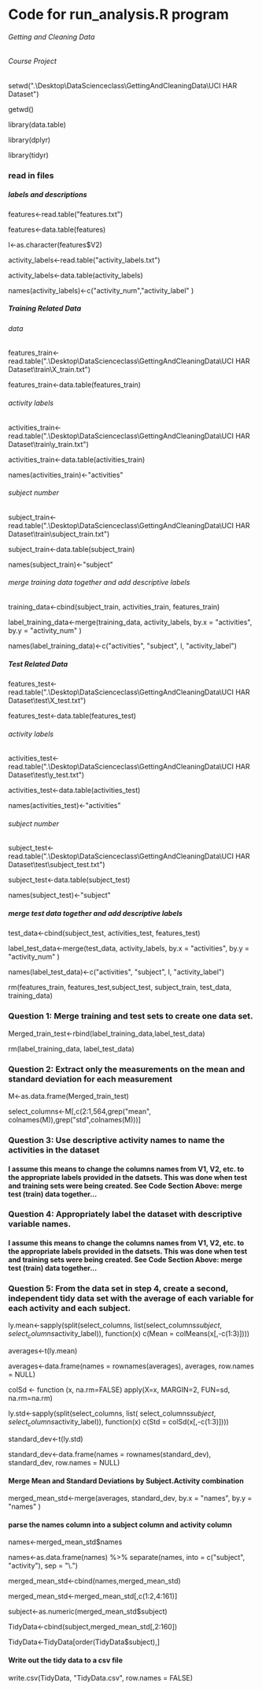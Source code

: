 # Code for run_analysis.R program


###### Getting and Cleaning Data

###### Course Project


setwd(".\\Desktop\\DataScienceclass\\GettingAndCleaningData\\UCI HAR Dataset")

getwd()

library(data.table)

library(dplyr)

library(tidyr)



### read in files


##### labels and descriptions
features<-read.table("features.txt")

features<-data.table(features)

l<-as.character(features$V2)



activity_labels<-read.table("activity_labels.txt")

activity_labels<-data.table(activity_labels)

names(activity_labels)<-c("activity_num","activity_label" )


##### Training Related Data
 
###### data

features_train<-read.table(".\\Desktop\\DataScienceclass\\GettingAndCleaningData\\UCI HAR Dataset\\train\\X_train.txt")

features_train<-data.table(features_train)


###### activity labels

activities_train<-read.table(".\\Desktop\\DataScienceclass\\GettingAndCleaningData\\UCI HAR Dataset\\train\\y_train.txt")

activities_train<-data.table(activities_train)

names(activities_train)<-"activities"


###### subject number

subject_train<-read.table(".\\Desktop\\DataScienceclass\\GettingAndCleaningData\\UCI HAR Dataset\\train\\subject_train.txt")

subject_train<-data.table(subject_train)

names(subject_train)<-"subject"




###### merge training data together and add descriptive labels

training_data<-cbind(subject_train, activities_train, features_train)


label_training_data<-merge(training_data, activity_labels, by.x = "activities", by.y = "activity_num" )

names(label_training_data)<-c("activities", "subject", l, "activity_label")


##### Test Related Data

features_test<-read.table(".\\Desktop\\DataScienceclass\\GettingAndCleaningData\\UCI HAR Dataset\\test\\X_test.txt")

features_test<-data.table(features_test)


###### activity labels

activities_test<-read.table(".\\Desktop\\DataScienceclass\\GettingAndCleaningData\\UCI HAR Dataset\\test\\y_test.txt")

activities_test<-data.table(activities_test)

names(activities_test)<-"activities"


###### subject number

subject_test<-read.table(".\\Desktop\\DataScienceclass\\GettingAndCleaningData\\UCI HAR Dataset\\test\\subject_test.txt")

subject_test<-data.table(subject_test)

names(subject_test)<-"subject"



##### merge test data together and add descriptive labels

test_data<-cbind(subject_test, activities_test, features_test)


label_test_data<-merge(test_data, activity_labels, by.x = "activities", by.y = "activity_num" )

names(label_test_data)<-c("activities", "subject", l, "activity_label")


rm(features_train, features_test,subject_test, subject_train, test_data, training_data)



### Question 1:  Merge training and test sets to create one data set.

Merged_train_test<-rbind(label_training_data,label_test_data)

rm(label_training_data, label_test_data)



### Question 2: Extract only the measurements on the mean and standard deviation for each measurement

M<-as.data.frame(Merged_train_test)

select_columns<-M[,c(2:1,564,grep("mean", colnames(M)),grep("std",colnames(M)))]



### Question 3: Use descriptive activity names to name the activities in the dataset

#### I assume this means to change the columns names from V1, V2, etc. to the appropriate labels provided in the datsets. This was done when test and training sets were being created.  See Code Section Above:  merge test (train) data together...



### Question 4: Appropriately label the dataset with descriptive variable names.
#### I assume this means to change the columns names from V1, V2, etc. to the appropriate labels provided in the datsets. This was done when test and training sets were being created.  See Code Section Above:  merge test (train) data together...


### Question 5: From the data set in step 4, create a second, independent tidy data set with the average of each variable for each activity and each subject.


ly.mean<-sapply(split(select_columns, list(select_columns$subject,select_columns$activity_label)),
                function(x) c(Mean = colMeans(x[,-c(1:3)])))

averages<-t(ly.mean)

averages<-data.frame(names = rownames(averages), averages, row.names = NULL)



colSd <- function (x, na.rm=FALSE) apply(X=x, MARGIN=2, FUN=sd, na.rm=na.rm)

ly.std<-sapply(split(select_columns, list( select_columns$subject,select_columns$activity_label)),
                function(x) c(Std = colSd(x[,-c(1:3)])))



standard_dev<-t(ly.std)


standard_dev<-data.frame(names = rownames(standard_dev), standard_dev, row.names = NULL)


#### Merge Mean and Standard Deviations by Subject.Activity combination


merged_mean_std<-merge(averages, standard_dev, by.x = "names", by.y = "names" )


#### parse the names column into a subject column and activity column

names<-merged_mean_std$names

names<-as.data.frame(names) %>% separate(names, into = c("subject", "activity"), sep = "\\.")


merged_mean_std<-cbind(names,merged_mean_std)

merged_mean_std<-merged_mean_std[,c(1:2,4:161)]

subject<-as.numeric(merged_mean_std$subject)

TidyData<-cbind(subject,merged_mean_std[,2:160])


TidyData<-TidyData[order(TidyData$subject),]

#### Write out the tidy data to a csv file

write.csv(TidyData, "TidyData.csv", row.names = FALSE)


